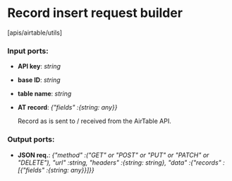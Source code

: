 # Record insert request builder

[apis/airtable/utils]

### Input ports:

* __API key__: _string_



* __base ID__: _string_



* __table name__: _string_



* __AT record__: _{"fields" :{string: any}}_

    Record as is sent to / received from the AirTable API.



### Output ports:

* __JSON req.__: _{"method" :("GET" or "POST" or "PUT" or "PATCH" or "DELETE"), "url" :string, "headers" :{string: string}, "data" :{"records" :[{"fields" :{string: any}}]}}_



